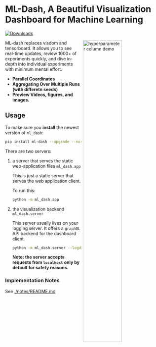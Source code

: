 # ML-Dash, A Beautiful Visualization Dashboard for Machine Learning

[![Downloads](http://pepy.tech/badge/ml-dash)](http://pepy.tech/project/ml-dash)

<img alt="hyperparameter column demo" src="https://github.com/episodeyang/ml_logger/tree/master/ml-dash-server/figures/ml-dash-v0.1.0.png" align="right" width="50%"/>

ML-dash replaces visdom and tensorboard. It allows you to see real-time updates, review 1000+ of experiments quickly, and dive in-depth into individual experiments with minimum mental effort.

- **Parallel Coordinates**
- **Aggregating Over Multiple Runs (with differetn seeds)**
- **Preview Videos, figures, and images.**

## Usage

To make sure you **install** the newest version of `ml_dash`:
```bash
pip install ml-dash --upgrade --no-cache
```

There are two servers: 

1. a server that serves the static web-application files `ml_dash.app`

    This is just a static server that serves the web application client.
    
    To run this:
    
    ```bash
    python -m ml_dash.app
    ```
    
2. the visualization backend `ml_dash.server`

    This server usually lives on your logging server. It offers a `graphQL`
    API backend for the dashboard client.

    ```bash
    python -m ml_dash.server --logdir=my/folder
    ```
    
    **Note: the server accepts requests from `localhost` only by default
     for safety reasons.**


### Implementation Notes

See [./notes/README.md](./notes/README.md)
